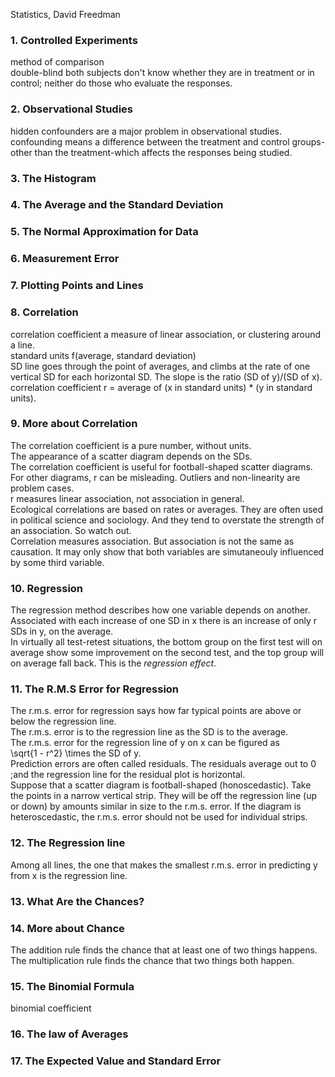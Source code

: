 Statistics, David Freedman
### 1. Controlled Experiments
method of comparison  
double-blind both subjects don't know whether they are in treatment or in  
control; neither do those who evaluate the responses.  

### 2. Observational Studies
hidden confounders are a major problem in observational studies.  
confounding means a difference between the treatment and control groups-
other than the treatment-which affects the responses being studied.  

### 3. The Histogram

### 4. The Average and the Standard Deviation

### 5. The Normal Approximation for Data

### 6. Measurement Error

### 7. Plotting Points and Lines

### 8. Correlation
correlation coefficient a measure of linear association, or clustering
around a line.  
standard units f(average, standard deviation)  
SD line goes through the point of averages, and climbs at the rate of one
vertical SD for each horizontal SD. The slope is the ratio (SD of y)/(SD
of x).  
correlation coefficient r = average of (x in standard units) * (y in
standard units).  

### 9. More about Correlation
The correlation coefficient is a pure number, without units.  
The appearance of a scatter diagram depends on the SDs.  
The correlation coefficient is useful for football-shaped scatter diagrams.
For other diagrams, r can be misleading. Outliers and non-linearity are
problem cases.  
r measures linear association, not association in general.  
Ecological correlations are based on rates or averages. They are often used
in political science and sociology. And they tend to overstate the strength
of an association. So watch out.  
Correlation measures association. But association is not the same as
causation. It may only show that both variables are simutaneouly influenced
by some third variable.  

### 10. Regression
The regression method describes how one variable depends on another.  
Associated with each increase of one SD in x there is an increase of only r
SDs in y, on the average.  
In virtually all test-retest situations, the bottom group on the first test
will on average show some improvement on the second test, and the top group
will on average fall back. This is the _regression effect_.  
 
### 11. The R.M.S Error for Regression
The r.m.s. error for regression says how far typical points are above or
below the regression line.  
The r.m.s. error is to the regression line as the SD is to the average.  
The r.m.s. error for the regression line of y on x can be figured as  
                \sqrt{1 - r^2} \times the SD of y.  
Prediction errors are often called residuals. The residuals average out to 0
;and the regression line for the residual plot is horizontal.  
Suppose that a scatter diagram is football-shaped (honoscedastic). Take the
points in a narrow vertical strip. They will be off the regression line (up
or down) by amounts similar in size to the r.m.s. error. If the diagram is
heteroscedastic, the r.m.s. error should not be used for individual strips.  
### 12. The Regression line
Among all lines, the one that makes the smallest r.m.s. error in predicting
y from x is the regression line.  

### 13. What Are the Chances?

### 14. More about Chance
The addition rule finds the chance that at least one of two things happens.  
The multiplication  rule finds the chance that two things both happen.  

### 15. The Binomial Formula
binomial coefficient  

### 16. The law of Averages

### 17. The Expected Value and Standard Error

